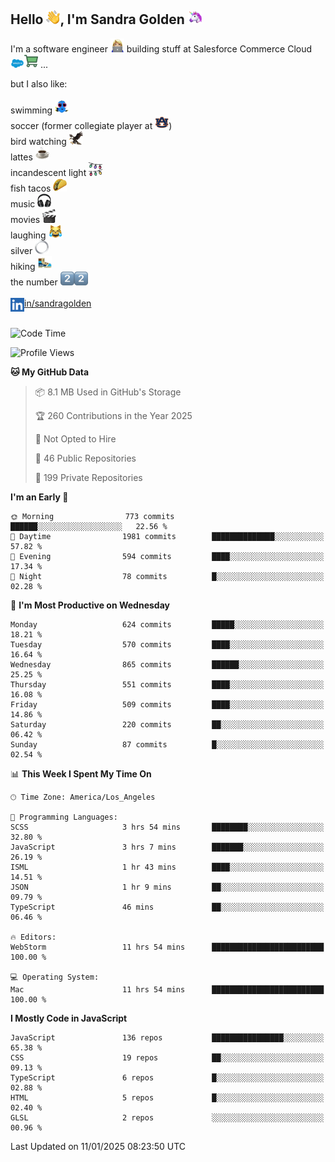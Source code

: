 ## Hello <img src="./static/emoji/wave.png" width="22" />, I'm Sandra Golden <img src="./static/emoji/unicorn-face.png" width="22" />

I'm a software engineer <img src="./static/emoji/female-technologist.png" width="22" /> building stuff at Salesforce Commerce Cloud <img src="./static/emoji/salesforce.png" width="22" /><img src="./static/emoji/commerce-cloud.png" width="22" />&nbsp;...

but I also like:<br/><br/>
swimming <img alt="swimming" src="./static/emoji/keep-swimming.png" width="22" /><br/>
soccer  (former collegiate player at <img src="./static/emoji/auburn.png" width="22" />)<br/>
bird watching <img src="./static/emoji/eagle.png" width="22" /><br/>
lattes <img src="./static/emoji/coffee.png" width="22" /><br/>
incandescent light <img src="./static/emoji/lights.png" width="22" /><br/>
fish tacos <img src="./static/emoji/taco.png" width="22" /><br/>
music <img src="./static/emoji/headphones.png" width="22" /><br/>
movies <img src="./static/emoji/movie-clapper.png" width="22" /><br/>
laughing <img src="./static/emoji/joy-cat.png" width="22" /><br/>
silver <img src="./static/emoji/silver-hoop.png" width="22" /><br/>
hiking <img src="./static/emoji/hiker.png" width="22" /><br/>
the number <img src="./static/emoji/two.png" width="22" /><img src="./static/emoji/two.png" width="22" />
<br/><br/>
<img align="left" alt="Sandra Golden | LinkedIn" width="22px" src="./static/emoji/linkedin.png" /> <a href="https://www.linkedin.com/in/sandragolden/">in/sandragolden</a>
<br/><br/>
<!--START_SECTION:waka-->
![Code Time](http://img.shields.io/badge/Code%20Time-1%2C479%20hrs%2033%20mins-blue)

![Profile Views](http://img.shields.io/badge/Profile%20Views-1-blue)

**🐱 My GitHub Data** 

> 📦 8.1 MB Used in GitHub's Storage 
 > 
> 🏆 260 Contributions in the Year 2025
 > 
> 🚫 Not Opted to Hire
 > 
> 📜 46 Public Repositories 
 > 
> 🔑 199 Private Repositories 
 > 
**I'm an Early 🐤** 

```text
🌞 Morning                773 commits         ██████░░░░░░░░░░░░░░░░░░░   22.56 % 
🌆 Daytime                1981 commits        ██████████████░░░░░░░░░░░   57.82 % 
🌃 Evening                594 commits         ████░░░░░░░░░░░░░░░░░░░░░   17.34 % 
🌙 Night                  78 commits          █░░░░░░░░░░░░░░░░░░░░░░░░   02.28 % 
```
📅 **I'm Most Productive on Wednesday** 

```text
Monday                   624 commits         █████░░░░░░░░░░░░░░░░░░░░   18.21 % 
Tuesday                  570 commits         ████░░░░░░░░░░░░░░░░░░░░░   16.64 % 
Wednesday                865 commits         ██████░░░░░░░░░░░░░░░░░░░   25.25 % 
Thursday                 551 commits         ████░░░░░░░░░░░░░░░░░░░░░   16.08 % 
Friday                   509 commits         ████░░░░░░░░░░░░░░░░░░░░░   14.86 % 
Saturday                 220 commits         ██░░░░░░░░░░░░░░░░░░░░░░░   06.42 % 
Sunday                   87 commits          █░░░░░░░░░░░░░░░░░░░░░░░░   02.54 % 
```


📊 **This Week I Spent My Time On** 

```text
🕑︎ Time Zone: America/Los_Angeles

💬 Programming Languages: 
SCSS                     3 hrs 54 mins       ████████░░░░░░░░░░░░░░░░░   32.80 % 
JavaScript               3 hrs 7 mins        ███████░░░░░░░░░░░░░░░░░░   26.19 % 
ISML                     1 hr 43 mins        ████░░░░░░░░░░░░░░░░░░░░░   14.51 % 
JSON                     1 hr 9 mins         ██░░░░░░░░░░░░░░░░░░░░░░░   09.79 % 
TypeScript               46 mins             ██░░░░░░░░░░░░░░░░░░░░░░░   06.46 % 

🔥 Editors: 
WebStorm                 11 hrs 54 mins      █████████████████████████   100.00 % 

💻 Operating System: 
Mac                      11 hrs 54 mins      █████████████████████████   100.00 % 
```

**I Mostly Code in JavaScript** 

```text
JavaScript               136 repos           ████████████████░░░░░░░░░   65.38 % 
CSS                      19 repos            ██░░░░░░░░░░░░░░░░░░░░░░░   09.13 % 
TypeScript               6 repos             █░░░░░░░░░░░░░░░░░░░░░░░░   02.88 % 
HTML                     5 repos             █░░░░░░░░░░░░░░░░░░░░░░░░   02.40 % 
GLSL                     2 repos             ░░░░░░░░░░░░░░░░░░░░░░░░░   00.96 % 
```




 Last Updated on 11/01/2025 08:23:50 UTC
<!--END_SECTION:waka-->
